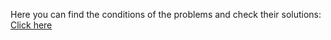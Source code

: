 Here you can find the conditions of the problems and check their solutions: <a href="https://judge.softuni.org/Contests/Practice/Index/3019#0">Click here</a>